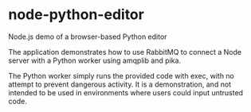 node-python-editor
==================

Node.js demo of a browser-based Python editor

The application demonstrates how to use RabbitMQ to connect a Node server with a Python worker using amqplib and pika. 

The Python worker simply runs the provided code with exec, with no attempt to prevent dangerous activity. It is a demonstration, and not intended to be used in environments where users could input untrusted code.

